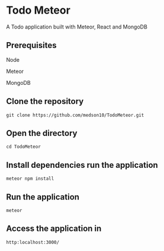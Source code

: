 # Todo Meteor
A Todo application built with Meteor, React and MongoDB

## Prerequisites

Node

Meteor

MongoDB

## Clone the repository
```
git clone https://github.com/medson10/TodoMeteor.git
```
## Open the directory
```
cd TodoMeteor
```

## Install dependencies run the application
```
meteor npm install
```

## Run the application
```
meteor
```

## Access the application in
```
http:localhost:3000/
```
